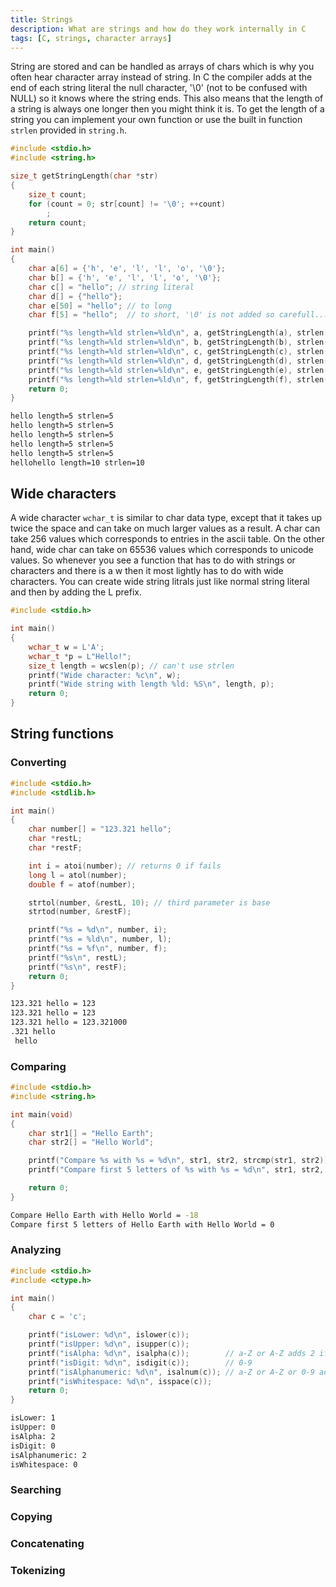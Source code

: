 ```yaml
---
title: Strings
description: What are strings and how do they work internally in C
tags: [C, strings, character arrays]
---
```


String are stored and can be handled as arrays of chars which is why you often hear character array instead of string. In C the compiler adds at the end of each string literal the null character, '\0' (not to be confused with NULL) so it knows where the string ends. This also means that the length of a string is always one longer then you might think it is. To get the length of a string you can implement your own function or use the built in function `strlen` provided in `string.h`.

```c
#include <stdio.h>
#include <string.h>

size_t getStringLength(char *str)
{
    size_t count;
    for (count = 0; str[count] != '\0'; ++count)
        ;
    return count;
}

int main()
{
    char a[6] = {'h', 'e', 'l', 'l', 'o', '\0'};
    char b[] = {'h', 'e', 'l', 'l', 'o', '\0'};
    char c[] = "hello"; // string literal
    char d[] = {"hello"};
    char e[50] = "hello"; // to long
    char f[5] = "hello";  // to short, '\0' is not added so carefull...

    printf("%s length=%ld strlen=%ld\n", a, getStringLength(a), strlen(a));
    printf("%s length=%ld strlen=%ld\n", b, getStringLength(b), strlen(b));
    printf("%s length=%ld strlen=%ld\n", c, getStringLength(c), strlen(c));
    printf("%s length=%ld strlen=%ld\n", d, getStringLength(d), strlen(d));
    printf("%s length=%ld strlen=%ld\n", e, getStringLength(e), strlen(e));
    printf("%s length=%ld strlen=%ld\n", f, getStringLength(f), strlen(f));
    return 0;
}
```

```bash title="output"
hello length=5 strlen=5
hello length=5 strlen=5
hello length=5 strlen=5
hello length=5 strlen=5
hello length=5 strlen=5
hellohello length=10 strlen=10
```

## Wide characters

A wide character `wchar_t` is similar to char data type, except that it takes up twice the space and can take on much larger values as a result. A char can take 256 values which corresponds to entries in the ascii table. On the other hand, wide char can take on 65536 values which corresponds to unicode values. So whenever you see a function that has to do with strings or characters and there is a w then it most lightly has to do with wide characters. You can create wide string litrals just like normal string literal and then by adding the L prefix.

```c
#include <stdio.h>

int main()
{
    wchar_t w = L'A';
    wchar_t *p = L"Hello!";
    size_t length = wcslen(p); // can't use strlen
    printf("Wide character: %c\n", w);
    printf("Wide string with length %ld: %S\n", length, p);
    return 0;
}
```

## String functions

### Converting

```c
#include <stdio.h>
#include <stdlib.h>

int main()
{
    char number[] = "123.321 hello";
    char *restL;
    char *restF;

    int i = atoi(number); // returns 0 if fails
    long l = atol(number);
    double f = atof(number);

    strtol(number, &restL, 10); // third parameter is base
    strtod(number, &restF);

    printf("%s = %d\n", number, i);
    printf("%s = %ld\n", number, l);
    printf("%s = %f\n", number, f);
    printf("%s\n", restL);
    printf("%s\n", restF);
    return 0;
}
```

```bash title="output"
123.321 hello = 123
123.321 hello = 123
123.321 hello = 123.321000
.321 hello
 hello
```

### Comparing

```c
#include <stdio.h>
#include <string.h>

int main(void)
{
    char str1[] = "Hello Earth";
    char str2[] = "Hello World";

    printf("Compare %s with %s = %d\n", str1, str2, strcmp(str1, str2));
    printf("Compare first 5 letters of %s with %s = %d\n", str1, str2, strncmp(str1, str2, 5));

    return 0;
}
```

```bash title="output"
Compare Hello Earth with Hello World = -18
Compare first 5 letters of Hello Earth with Hello World = 0
```

### Analyzing

```c
#include <stdio.h>
#include <ctype.h>

int main()
{
    char c = 'c';

    printf("isLower: %d\n", islower(c));
    printf("isUpper: %d\n", isupper(c));
    printf("isAlpha: %d\n", isalpha(c));        // a-Z or A-Z adds 2 if lower, 1 if upper
    printf("isDigit: %d\n", isdigit(c));        // 0-9
    printf("isAlphanumeric: %d\n", isalnum(c)); // a-Z or A-Z or 0-9 adds 2 if lower, 1 if upper
    printf("isWhitespace: %d\n", isspace(c));
    return 0;
}
```

```bash title="output"
isLower: 1
isUpper: 0
isAlpha: 2
isDigit: 0
isAlphanumeric: 2
isWhitespace: 0
```

### Searching

### Copying

### Concatenating

### Tokenizing
